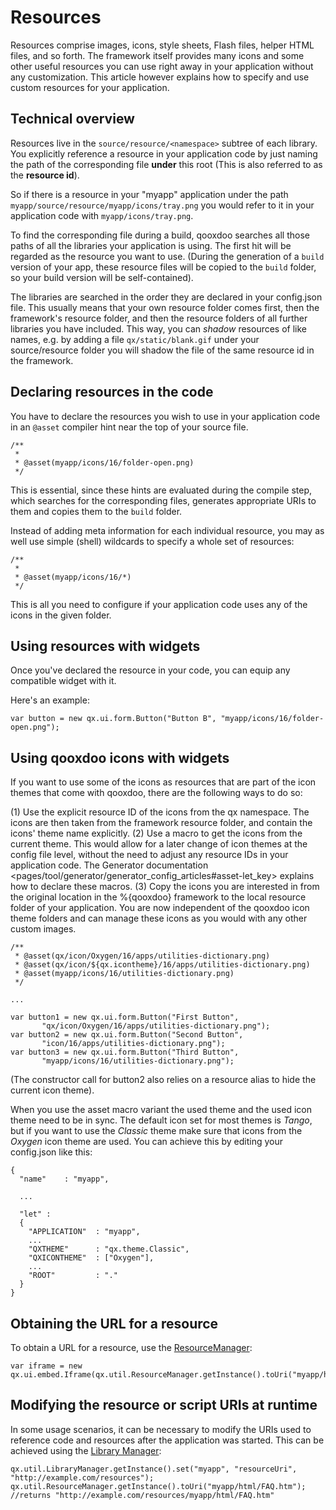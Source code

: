 Resources
=========

Resources comprise images, icons, style sheets, Flash files, helper HTML
files, and so forth. The framework itself provides many icons and some
other useful resources you can use right away in your application
without any customization. This article however explains how to specify
and use custom resources for your application.

Technical overview
------------------

Resources live in the `source/resource/<namespace>` subtree of each
library. You explicitly reference a resource in your application code by
just naming the path of the corresponding file **under** this root (This
is also referred to as the **resource id**).

So if there is a resource in your "myapp" application under the path
`myapp/source/resource/myapp/icons/tray.png` you would refer to it in
your application code with `myapp/icons/tray.png`.

To find the corresponding file during a build, qooxdoo searches all
those paths of all the libraries your application is using. The first
hit will be regarded as the resource you want to use. (During the
generation of a `build` version of your app, these resource files will
be copied to the `build` folder, so your build version will be
self-contained).

The libraries are searched in the order they are declared in your
config.json file. This usually means that your own resource folder comes
first, then the framework's resource folder, and then the resource
folders of all further libraries you have included. This way, you can
*shadow* resources of like names, e.g. by adding a file
`qx/static/blank.gif` under your source/resource folder you will shadow
the file of the same resource id in the framework.

Declaring resources in the code
-------------------------------

You have to declare the resources you wish to use in your application
code in an `@asset` compiler hint near the top of your source file.

    /**
     *
     * @asset(myapp/icons/16/folder-open.png)
     */

This is essential, since these hints are evaluated during the compile
step, which searches for the corresponding files, generates appropriate
URIs to them and copies them to the `build` folder.

Instead of adding meta information for each individual resource, you may
as well use simple (shell) wildcards to specify a whole set of
resources:

    /**
     *
     * @asset(myapp/icons/16/*)
     */

This is all you need to configure if your application code uses any of
the icons in the given folder.

Using resources with widgets
----------------------------

Once you've declared the resource in your code, you can equip any
compatible widget with it.

Here's an example:

    var button = new qx.ui.form.Button("Button B", "myapp/icons/16/folder-open.png");

Using qooxdoo icons with widgets
--------------------------------

If you want to use some of the icons as resources that are part of the
icon themes that come with qooxdoo, there are the following ways to do
so:

(1) Use the explicit resource ID of the icons from the qx namespace. The
    icons are then taken from the framework resource folder, and contain
    the icons' theme name explicitly.
(2) Use a macro to get the icons from the current theme. This would
    allow for a later change of icon themes at the config file level,
    without the need to adjust any resource IDs in your application
    code. The Generator documentation
    \<pages/tool/generator/generator\_config\_articles\#asset-let\_key\>
    explains how to declare these macros.
(3) Copy the icons you are interested in from the original location in
    the %{qooxdoo} framework to the local resource folder of your
    application. You are now independent of the qooxdoo icon theme
    folders and can manage these icons as you would with any other
    custom images.

<!-- -->

    /**
     * @asset(qx/icon/Oxygen/16/apps/utilities-dictionary.png)
     * @asset(qx/icon/${qx.icontheme}/16/apps/utilities-dictionary.png)
     * @asset(myapp/icons/16/utilities-dictionary.png)
     */

    ...

    var button1 = new qx.ui.form.Button("First Button", 
           "qx/icon/Oxygen/16/apps/utilities-dictionary.png");
    var button2 = new qx.ui.form.Button("Second Button", 
           "icon/16/apps/utilities-dictionary.png");
    var button3 = new qx.ui.form.Button("Third Button", 
           "myapp/icons/16/utilities-dictionary.png");

(The constructor call for button2 also relies on a resource alias to
hide the current icon theme).

When you use the asset macro variant the used theme and the used icon
theme need to be in sync. The default icon set for most themes is
*Tango*, but if you want to use the *Classic* theme make sure that icons
from the *Oxygen* icon theme are used. You can achieve this by editing
your config.json like this:

    {
      "name"    : "myapp",

      ...

      "let" :
      {
        "APPLICATION"  : "myapp",
        ...
        "QXTHEME"      : "qx.theme.Classic",
        "QXICONTHEME"  : ["Oxygen"],
        ...
        "ROOT"         : "."
      }
    }

Obtaining the URL for a resource
--------------------------------

To obtain a URL for a resource, use the
[ResourceManager](http://demo.qooxdoo.org/%{version}/apiviewer/#qx.util.ResourceManager):

    var iframe = new
    qx.ui.embed.Iframe(qx.util.ResourceManager.getInstance().toUri("myapp/html/FAQ.htm"));

Modifying the resource or script URIs at runtime
------------------------------------------------

In some usage scenarios, it can be necessary to modify the URIs used to
reference code and resources after the application was started. This can
be achieved using the [Library
Manager](http://demo.qooxdoo.org/%{version}/apiviewer/#qx.util.LibraryManager):

    qx.util.LibraryManager.getInstance().set("myapp", "resourceUri", "http://example.com/resources");
    qx.util.ResourceManager.getInstance().toUri("myapp/html/FAQ.htm"); //returns "http://example.com/resources/myapp/html/FAQ.htm"

